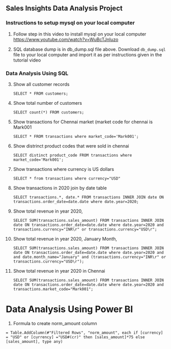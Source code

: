 ## Sales Insights Data Analysis Project

### Instructions to setup mysql on your local computer

1. Follow step in this video to install mysql on your local computer
https://www.youtube.com/watch?v=WuBcTJnIuzo

2. SQL database dump is in db_dump.sql file above. Download `db_dump.sql` file to your local computer and import it as per instructions given in the tutorial video

### Data Analysis Using SQL

3. Show all customer records

    `SELECT * FROM customers;`

4. Show total number of customers

    `SELECT count(*) FROM customers;`

5. Show transactions for Chennai market (market code for chennai is Mark001

    `SELECT * FROM transactions where market_code='Mark001';`

6. Show distrinct product codes that were sold in chennai

    `SELECT distinct product_code FROM transactions where market_code='Mark001';`

7. Show transactions where currency is US dollars

    `SELECT * from transactions where currency="USD"`

8. Show transactions in 2020 join by date table

    `SELECT transactions.*, date.* FROM transactions INNER JOIN date ON transactions.order_date=date.date where date.year=2020;`

9. Show total revenue in year 2020,

    `SELECT SUM(transactions.sales_amount) FROM transactions INNER JOIN date ON transactions.order_date=date.date where date.year=2020 and transactions.currency="INR\r" or transactions.currency="USD\r";`
	
10. Show total revenue in year 2020, January Month,

    `SELECT SUM(transactions.sales_amount) FROM transactions INNER JOIN date ON transactions.order_date=date.date where date.year=2020 and and date.month_name="January" and (transactions.currency="INR\r" or transactions.currency="USD\r");`

11. Show total revenue in year 2020 in Chennai

    `SELECT SUM(transactions.sales_amount) FROM transactions INNER JOIN date ON transactions.order_date=date.date where date.year=2020
and transactions.market_code="Mark001";`


Data Analysis Using Power BI
============================

1. Formula to create norm_amount column

`= Table.AddColumn(#"Filtered Rows", "norm_amount", each if [currency] = "USD" or [currency] ="USD#(cr)" then [sales_amount]*75 else [sales_amount], type any)`
